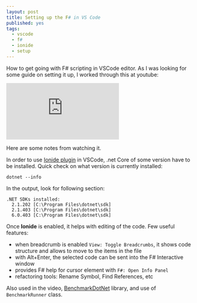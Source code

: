 ```yaml
---
layout: post
title: Setting up the F# in VS Code
published: yes
tags:
  - vscode
  - f#
  - ionide
  - setup
---
```

How to get going with F# scripting in VSCode editor. As I was looking for some guide on setting it up, I worked through this at youtube:

<iframe class="w-full aspect-video" src="https://www.youtube.com/embed/E4LrQxElbZM" title="YouTube video player" frameborder="0" allow="accelerometer; autoplay; clipboard-write; encrypted-media; gyroscope; picture-in-picture" allowfullscreen></iframe>

Here are some notes from watching it.

In order to use [Ionide plugin][2] in VSCode, .net Core of some version have to be installed. Quick check on what version is currently installed:

```
dotnet --info
```

In the output, look for following section:

```
.NET SDKs installed:
  2.1.202 [C:\Program Files\dotnet\sdk]
  2.1.403 [C:\Program Files\dotnet\sdk]
  6.0.403 [C:\Program Files\dotnet\sdk]
```

Once **Ionide** is enabled, it helps with editing of the code. Few useful features:

 - when breadcrumb is enabled `View: Toggle Breadcrumbs`, it shows code structure and allows to move to the items in the file
 - with Alt+Enter, the selected code can be sent into the F# Interactive window
 - provides F# help for cursor element with `F#: Open Info Panel`
 - refactoring tools: Rename Symbol, Find References, etc

Also used in the video, [BenchmarkDotNet][3] library, and use of `BenchmarkRunner` class.

[1]: https://www.youtube.com/watch?v=E4LrQxElbZM
[2]: https://ionide.io/
[3]: https://github.com/dotnet/BenchmarkDotNet